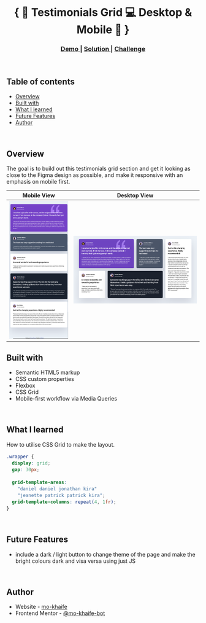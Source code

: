 <h1 align="center">{ 💬 Testimonials Grid 💻 Desktop & Mobile 📱 }</h1>

<div align="center">
  <h3>
    <a href="https://mo-khaife-bot.github.io/Testimonials-Grid-Responsive/">
      Demo
    </a>
    <span> | </span>
    <a href="https://github.com/mo-khaife-bot/Testimonials-Grid-Responsive">
      Solution
    </a>
    <span> | </span>
    <a href="https://www.frontendmentor.io/challenges/testimonials-grid-section-Nnw6J7Un7">
      Challenge
    </a>
  </h3>
</div>

<br>

## Table of contents

- [Overview](#overview)
- [Built with](#built-with)
- [What I learned](#what-i-learned)
- [Future Features](#Future-Features)
- [Author](#author)

<br>

## Overview

The goal is to build out this testimonials grid section and get it looking as close to the Figma design as possible, and make it responsive with an emphasis on mobile first.

| Mobile View                                     | Desktop View                                      |
| ----------------------------------------------- | ------------------------------------------------- |
| ![Mobile](./images/Testimonial-Grid-Mobile.png) | ![Desktop](./images/Testimonial-Grid-Desktop.png) |

## Built with

- Semantic HTML5 markup
- CSS custom properties
- Flexbox
- CSS Grid
- Mobile-first workflow via Media Queries

<br>

## What I learned

How to utilise CSS Grid to make the layout.

```css
.wrapper {
  display: grid;
  gap: 30px;

  grid-template-areas:
    "daniel daniel jonathan kira"
    "jeanette patrick patrick kira";
  grid-template-columns: repeat(4, 1fr);
}
```

<br>

## Future Features

- include a dark / light button to change theme of the page and make the bright colours dark and visa versa using just JS

<br>

## Author

- Website - [mo-khaife](https://mo-khaife-site.netlify.app/)
- Frontend Mentor - [@mo-khaife-bot](https://www.frontendmentor.io/profile/mo-khaife-bot)

